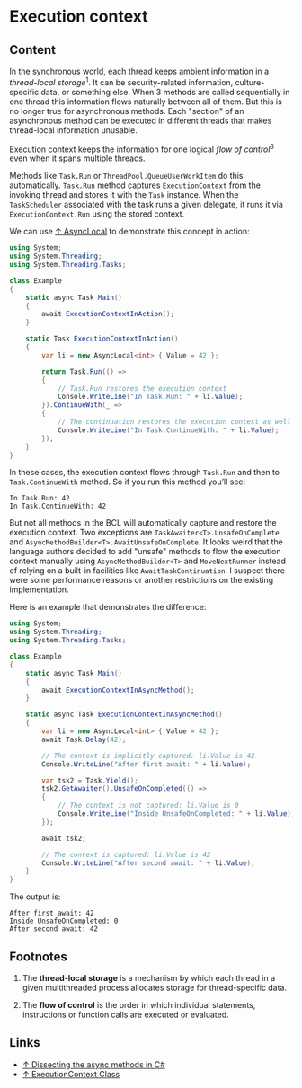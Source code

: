 # Execution context

## Content

In the synchronous world, each thread keeps ambient information in a *thread-local storage*<sup>1</sup>. It can be security-related information, culture-specific data, or something else. When 3 methods are called sequentially in one thread this information flows naturally between all of them. But this is no longer true for asynchronous methods. Each "section" of an asynchronous method can be executed in different threads that makes thread-local information unusable.

Execution context keeps the information for one logical *flow of control*<sup>3</sup> even when it spans multiple threads.

Methods like `Task.Run` or `ThreadPool.QueueUserWorkItem` do this automatically. `Task.Run` method captures `ExecutionContext` from the invoking thread and stores it with the `Task` instance. When the `TaskScheduler` associated with the task runs a given delegate, it runs it via `ExecutionContext.Run` using the stored context.

We can use [↑ AsyncLocal<T>](https://docs.microsoft.com/en-us/dotnet/api/system.threading.asynclocal-1) to demonstrate this concept in action:

```csharp
using System;
using System.Threading;
using System.Threading.Tasks;

class Example
{
    static async Task Main()
    {
        await ExecutionContextInAction();
    }

    static Task ExecutionContextInAction()
    {
        var li = new AsyncLocal<int> { Value = 42 };

        return Task.Run(() =>
        {
            // Task.Run restores the execution context
            Console.WriteLine("In Task.Run: " + li.Value);
        }).ContinueWith(_ =>
        {
            // The continuation restores the execution context as well
            Console.WriteLine("In Task.ContinueWith: " + li.Value);
        });
    }
}
```

In these cases, the execution context flows through `Task.Run` and then to `Task.ContinueWith` method. So if you run this method you’ll see:

```output
In Task.Run: 42
In Task.ContinueWith: 42
```

But not all methods in the BCL will automatically capture and restore the execution context. Two exceptions are `TaskAwaiter<T>.UnsafeOnComplete` and `AsyncMethodBuilder<T>.AwaitUnsafeOnComplete`. It looks weird that the language authors decided to add "unsafe" methods to flow the execution context manually using `AsyncMethodBuilder<T>` and `MoveNextRunner` instead of relying on a built-in facilities like `AwaitTaskContinuation`. I suspect there were some performance reasons or another restrictions on the existing implementation.

Here is an example that demonstrates the difference:

```csharp
using System;
using System.Threading;
using System.Threading.Tasks;

class Example
{
    static async Task Main()
    {
        await ExecutionContextInAsyncMethod();
    }

    static async Task ExecutionContextInAsyncMethod()
    {
        var li = new AsyncLocal<int> { Value = 42 };
        await Task.Delay(42);

        // The context is implicitly captured. li.Value is 42
        Console.WriteLine("After first await: " + li.Value);

        var tsk2 = Task.Yield();
        tsk2.GetAwaiter().UnsafeOnCompleted(() =>
        {
            // The context is not captured: li.Value is 0
            Console.WriteLine("Inside UnsafeOnCompleted: " + li.Value);
        });

        await tsk2;

        // The context is captured: li.Value is 42
        Console.WriteLine("After second await: " + li.Value);
    }
}
```

The output is:

```output
After first await: 42
Inside UnsafeOnCompleted: 0
After second await: 42
```

## Footnotes

1. The **thread-local storage** is a mechanism by which each thread in a given multithreaded process allocates storage for thread-specific data.

2. The **flow of control** is the order in which individual statements, instructions or function calls are executed or evaluated.

## Links

* [↑ Dissecting the async methods in C#](https://devblogs.microsoft.com/premier-developer/dissecting-the-async-methods-in-c/)
* [↑ ExecutionContext Class](https://docs.microsoft.com/en-us/dotnet/api/system.threading.executioncontext)
